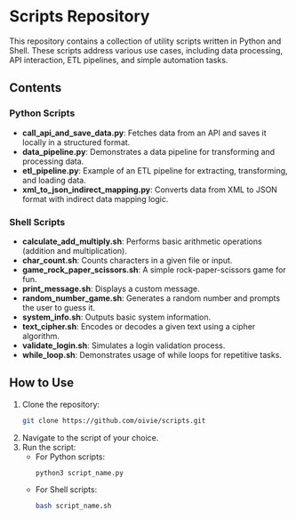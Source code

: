 # Scripts Repository

This repository contains a collection of utility scripts written in Python and Shell. These scripts address various use cases, including data processing, API interaction, ETL pipelines, and simple automation tasks.

## Contents

### Python Scripts
- **call_api_and_save_data.py**: Fetches data from an API and saves it locally in a structured format.
- **data_pipeline.py**: Demonstrates a data pipeline for transforming and processing data.
- **etl_pipeline.py**: Example of an ETL pipeline for extracting, transforming, and loading data.
- **xml_to_json_indirect_mapping.py**: Converts data from XML to JSON format with indirect data mapping logic.

### Shell Scripts
- **calculate_add_multiply.sh**: Performs basic arithmetic operations (addition and multiplication).
- **char_count.sh**: Counts characters in a given file or input.
- **game_rock_paper_scissors.sh**: A simple rock-paper-scissors game for fun.
- **print_message.sh**: Displays a custom message.
- **random_number_game.sh**: Generates a random number and prompts the user to guess it.
- **system_info.sh**: Outputs basic system information.
- **text_cipher.sh**: Encodes or decodes a given text using a cipher algorithm.
- **validate_login.sh**: Simulates a login validation process.
- **while_loop.sh**: Demonstrates usage of while loops for repetitive tasks.

## How to Use
1. Clone the repository:
   ```bash
   git clone https://github.com/oivie/scripts.git
   ```
2. Navigate to the script of your choice.
3. Run the script:
   - For Python scripts:
     ```bash
     python3 script_name.py
     ```
   - For Shell scripts:
     ```bash
     bash script_name.sh
     ```
